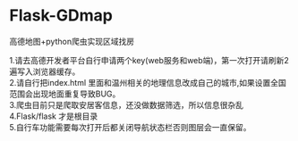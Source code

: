 # Flask-GDmap
高德地图+python爬虫实现区域找房


1.请去高德开发者平台自行申请两个key(web服务和web端)，第一次打开请刷新2遍写入浏览器缓存。
<br>
2.请自行把index.html 里面和温州相关的地理信息改成自己的城市,如果设置全国范围会出现地面重复导致BUG。
<br>
3.爬虫目前只是爬取安居客信息，还没做数据筛选，所以信息很杂乱
<br>
4.Flask/flask 才是根目录 
<br>
5.自行车功能需要每次打开后都关闭导航状态栏否则图层会一直保留。

